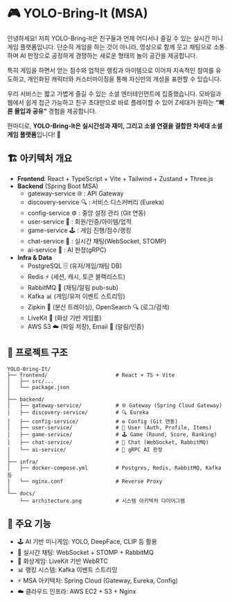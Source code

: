 # 🎮 YOLO-Bring-It (MSA)
안녕하세요! 저희 YOLO-Bring-It은 친구들과 언제 어디서나 즐길 수 있는 실시간 미니게임 플랫폼입니다.
단순히 게임을 하는 것이 아니라, 영상으로 함께 웃고 채팅으로 소통하며 AI 판정으로 공정하게 경쟁하는 새로운 형태의 놀이 공간을 제공합니다.

특히 게임을 하면서 얻는 점수와 업적은 랭킹과 아이템으로 이어져 지속적인 참여를 유도하고,
개인화된 캐릭터와 커스터마이징을 통해 자신만의 개성을 표현할 수 있습니다.

우리 서비스는 짧고 가볍게 즐길 수 있는 소셜 엔터테인먼트에 집중했습니다.
모바일과 웹에서 쉽게 접근 가능하고 친구 초대만으로 바로 플레이할 수 있어 Z세대가 원하는 **“빠른 몰입과 공유”** 경험을 제공합니다.

한마디로, **YOLO-Bring-It은 실시간성과 재미, 그리고 소셜 연결을 결합한 차세대 소셜 게임 플랫폼**입니다! 🚀

## 🏗️ 아키텍처 개요
- **Frontend**: React + TypeScript + Vite + Tailwind + Zustand + Three.js
- **Backend** (Spring Boot MSA)
    - gateway-service 🌐 : API Gateway
    - discovery-service 🔍 : 서비스 디스커버리 (Eureka)
    - config-service ⚙️ : 중앙 설정 관리 (Git 연동)
    - user-service 👤 : 회원/인증/아이템/업적
    - game-service 🕹️ : 게임 진행/점수/랭킹
    - chat-service 💬 : 실시간 채팅(WebSocket, STOMP)
    - ai-service 🤖 : AI 판정(gRPC)
- **Infra & Data**
    - PostgreSQL 🗄️ (유저/게임/채팅 DB)
    - Redis ⚡ (세션, 캐시, 토큰 블랙리스트)
    - RabbitMQ 📨 (채팅/알림 pub-sub)
    - Kafka 📊 (게임/유저 이벤트 스트리밍)
    - Zipkin 🔎 (분산 트레이싱), OpenSearch 🔍 (로그/검색)
    - LiveKit 🎥 (화상 기반 게임룸)
    - AWS S3 ☁️ (파일 저장), Email 📧 (알림/인증)

## 📂 프로젝트 구조
```
YOLO-Bring-It/
├── frontend/                      # React + TS + Vite
│   ├── src/...
│   └── package.json
│
├── backend/
│   ├── gateway-service/           # 🌐 Gateway (Spring Cloud Gateway)
│   ├── discovery-service/         # 🔍 Eureka
│   ├── config-service/            # ⚙️ Config (Git 연동)
│   ├── user-service/              # 👤 User (Auth, Profile, Items)
│   ├── game-service/              # 🕹️ Game (Round, Score, Ranking)
│   ├── chat-service/              # 💬 Chat (WebSocket, RabbitMQ)
│   └── ai-service/                # 🤖 gRPC AI 판정
│
├── infra/
│   ├── docker-compose.yml         # Postgres, Redis, RabbitMQ, Kafka 등
│   └── nginx.conf                 # Reverse Proxy
│
└── docs/
    └── architecture.png           # 시스템 아키텍처 다이어그램
```

## 🔑 주요 기능
- 🕹️ AI 기반 미니게임: YOLO, DeepFace, CLIP 등 활용
- 💬 실시간 채팅: WebSocket + STOMP + RabbitMQ
- 🎥 화상게임: LiveKit 기반 WebRTC
- 📊 랭킹 시스템: Kafka 이벤트 스트리밍
- ⚡ MSA 아키텍처: Spring Cloud (Gateway, Eureka, Config)
- ☁️ 클라우드 인프라: AWS EC2 + S3 + Nginx